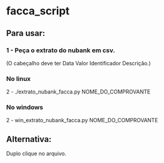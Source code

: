 # facca_script

## Para usar:

### 1 - Peça o extrato do nubank em csv.
<p>(O cabeçalho deve ter Data	Valor	Identificador	Descrição.)</p>

### No linux
2 - ./extrato_nubank_facca.py NOME_DO_COMPROVANTE
### No windows
2 - win_extrato_nubank_facca.py NOME_DO_COMPROVANTE

## Alternativa:
  Duplo clique no arquivo.
